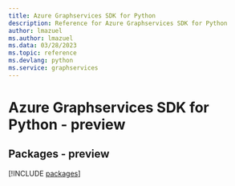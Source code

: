 ```yaml
---
title: Azure Graphservices SDK for Python
description: Reference for Azure Graphservices SDK for Python
author: lmazuel
ms.author: lmazuel
ms.data: 03/28/2023
ms.topic: reference
ms.devlang: python
ms.service: graphservices
---
```

# Azure Graphservices SDK for Python - preview
## Packages - preview
[!INCLUDE [packages](graphservices-index.md)]